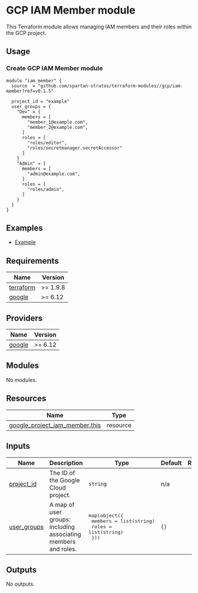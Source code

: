 # GCP IAM Member module

This Terraform module allows managing IAM members and their roles within the GCP project.

## Usage
### Create GCP IAM Member module
```hcl
module "iam_member" {
  source  = "github.com/spartan-stratos/terraform-modules//gcp/iam-member?ref=v0.1.5"

  project_id = "example"
  user_groups = {
    "Dev" = {
      members = [
        "member_1@example.com",
        "member_2@example.com",
      ]
      roles = [
        "roles/editor",
        "roles/secretmanager.secretAccessor"
      ]
    }
    "Admin" = {
      members = [
        "admin@example.com",
      ]
      roles = [
        "roles/admin",
      ]
    }
  }
}
```

## Examples
- [Example](./examples/complete/)

<!-- BEGIN_TF_DOCS -->
## Requirements

| Name | Version |
|------|---------|
| <a name="requirement_terraform"></a> [terraform](#requirement\_terraform) | \>= 1.9.8 |
| <a name="requirement_google"></a> [google](#requirement\_google) | \>= 6.12 |

## Providers

| Name | Version |
|------|---------|
| <a name="provider_google"></a> [google](#provider\_google) | \>= 6.12 |

## Modules

No modules.

## Resources

| Name | Type |
|------|------|
| [google_project_iam_member.this](https://registry.terraform.io/providers/hashicorp/google/latest/docs/resources/project_iam_member) | resource |

## Inputs

| Name | Description | Type | Default | Required |
|------|-------------|------|---------|:--------:|
| <a name="input_project_id"></a> [project\_id](#input\_project\_id) | The ID of the Google Cloud project. | `string` | n/a | yes |
| <a name="input_user_groups"></a> [user\_groups](#input\_user\_groups) | A map of user groups: including associating members and roles. | <pre>map(object({<br/>    members = list(string)<br/>    roles   = list(string)<br/>  }))</pre> | `{}` | no |

## Outputs

No outputs.
<!-- END_TF_DOCS -->

